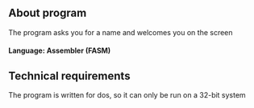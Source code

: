 About program
--------------------
The program asks you for a name and welcomes you on the screen

#### Language: Assembler (FASM)

Technical requirements
--------------------
The program is written for dos, so it can only be run on a 32-bit system
